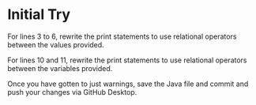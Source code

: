 # Initial Try

For lines 3 to 6, rewrite the print statements to use relational operators between the values provided.

For lines 10 and 11, rewrite the print statements to use relational operators between the variables provided.

Once you have gotten to just warnings, save the Java file and commit and push your changes via GitHub Desktop.
